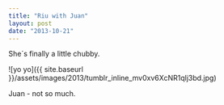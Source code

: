```yaml
---
title: "Riu with Juan"
layout: post
date: "2013-10-21"
---
```


She´s finally a little chubby.

![yo yo]({{ site.baseurl }}/assets/images/2013/tumblr_inline_mv0xv6XcNR1qlj3bd.jpg)

Juan - not so much.

